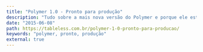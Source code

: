 ```yaml
---
title: "Polymer 1.0 - Pronto para produção"
description: "Tudo sobre a mais nova versão do Polymer e porque ele está pronto para produção"
date: "2015-06-08"
path: https://tableless.com.br/polymer-1-0-pronto-para-producao/
keywords: "polymer, pronto, produção"
external: true
---
```

